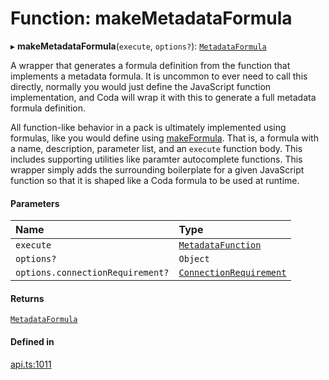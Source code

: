 # Function: makeMetadataFormula

▸ **makeMetadataFormula**(`execute`, `options?`): [`MetadataFormula`](../types/MetadataFormula.md)

A wrapper that generates a formula definition from the function that implements a metadata formula.
It is uncommon to ever need to call this directly, normally you would just define the JavaScript
function implementation, and Coda will wrap it with this to generate a full metadata formula
definition.

All function-like behavior in a pack is ultimately implemented using formulas, like you would
define using [makeFormula](makeFormula.md). That is, a formula with a name, description, parameter list,
and an `execute` function body. This includes supporting utilities like paramter autocomplete functions.
This wrapper simply adds the surrounding boilerplate for a given JavaScript function so that
it is shaped like a Coda formula to be used at runtime.

#### Parameters

| Name | Type |
| :------ | :------ |
| `execute` | [`MetadataFunction`](../types/MetadataFunction.md) |
| `options?` | `Object` |
| `options.connectionRequirement?` | [`ConnectionRequirement`](../enums/ConnectionRequirement.md) |

#### Returns

[`MetadataFormula`](../types/MetadataFormula.md)

#### Defined in

[api.ts:1011](https://github.com/coda/packs-sdk/blob/main/api.ts#L1011)
